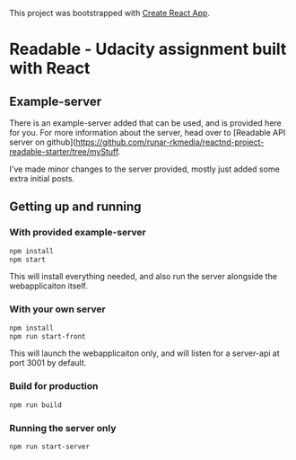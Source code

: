 This project was bootstrapped with [Create React App](https://github.com/facebookincubator/create-react-app).


# Readable - Udacity assignment built with React

## Example-server

There is an example-server added that can be used, and is provided here for you. For more information about the server, head over to [Readable API server on github](https://github.com/runar-rkmedia/reactnd-project-readable-starter/tree/myStuff.

I've made minor changes to the server provided, mostly just added some extra initial posts.

## Getting up and running

### With provided example-server

```bash
npm install
npm start
```

This will install everything needed, and also run the server alongside the webapplicaiton itself.

### With your own server

```bash
npm install
npm run start-front
```

This will launch the webapplicaiton only, and will listen for a server-api at port 3001 by default.


### Build for production

```bash
npm run build
```

### Running the server only

```bash
npm run start-server
```

